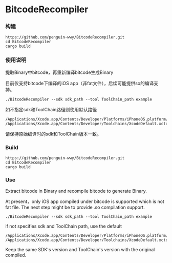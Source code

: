 # BitcodeRecompiler

### 构建

```
https://github.com/penguin-wwy/BitcodeRecompiler.git
cd BitcodeRecompiler
cargo build
```

### 使用说明

提取Binary中bitcode，再重新编译bitcode生成Binary

目前仅支持bitcode下编译的iOS app（非fat文件），后续可能提供so的编译支持。

```
./BitcodeRecompiler --sdk sdk_path --tool ToolChain_path example
```

如不指定sdk和ToolChain路径则使用默认路径

```
/Applications/Xcode.app/Contents/Developer/Platforms/iPhoneOS.platform/Developer/SDKs/iPhoneOS.sdk
/Applications/Xcode.app/Contents/Developer/Toolchains/XcodeDefault.xctoolchain/
```

请保持原始编译时的sdk和ToolChain版本一致。

### Build

```
https://github.com/penguin-wwy/BitcodeRecompiler.git
cd BitcodeRecompiler
cargo build
```

### Use

Extract bitcode in Binary and recompile bitcode to generate Binary.

At present，only iOS app compiled under bitcode is supported which is not fat file. The next step might be to provide .so compilation support.

```
./BitcodeRecompiler --sdk sdk_path --tool ToolChain_path example
```

if not specifies sdk and ToolChain path, use the default

```
/Applications/Xcode.app/Contents/Developer/Platforms/iPhoneOS.platform/Developer/SDKs/iPhoneOS.sdk
/Applications/Xcode.app/Contents/Developer/Toolchains/XcodeDefault.xctoolchain/
```

Keep the same SDK's version and ToolChain's version with the original compiled.